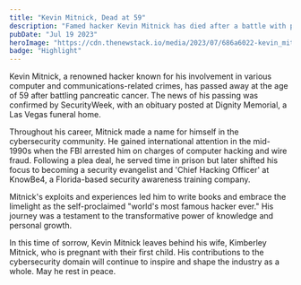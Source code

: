 ```yaml
---
title: "Kevin Mitnick, Dead at 59"
description: "Famed hacker Kevin Mitnick has died after a battle with pancreatic cancer. At the time of his passing, Kevin was serving as the Chief Hacking Officer at security awareness training firm KnowBe4."
pubDate: "Jul 19 2023"
heroImage: "https://cdn.thenewstack.io/media/2023/07/686a6022-kevin_mitnick-eneas_de_troya.jpg"
badge: "Highlight"
---
```


Kevin Mitnick, a renowned hacker known for his involvement in various computer and communications-related crimes, has passed away at the age of 59 after battling pancreatic cancer. The news of his passing was confirmed by SecurityWeek, with an obituary posted at Dignity Memorial, a Las Vegas funeral home.

Throughout his career, Mitnick made a name for himself in the cybersecurity community. He gained international attention in the mid-1990s when the FBI arrested him on charges of computer hacking and wire fraud. Following a plea deal, he served time in prison but later shifted his focus to becoming a security evangelist and 'Chief Hacking Officer' at KnowBe4, a Florida-based security awareness training company.

Mitnick's exploits and experiences led him to write books and embrace the limelight as the self-proclaimed "world's most famous hacker ever." His journey was a testament to the transformative power of knowledge and personal growth.

In this time of sorrow, Kevin Mitnick leaves behind his wife, Kimberley Mitnick, who is pregnant with their first child. His contributions to the cybersecurity domain will continue to inspire and shape the industry as a whole. May he rest in peace.
